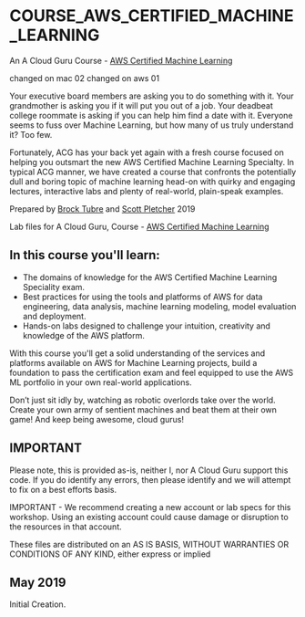 # COURSE_AWS_CERTIFIED_MACHINE_LEARNING

An A Cloud Guru Course - 
[AWS Certified Machine Learning](https://acloud.guru/learn/aws-certified-machine-learning-specialty)

changed on mac 02
changed on aws 01

Your executive board members are asking you to do something with it. Your grandmother is asking you if it will put you out of a job. Your deadbeat college roommate is asking if you can help him find a date with it. Everyone seems to fuss over Machine Learning, but how many of us truly understand it? Too few.

Fortunately, ACG has your back yet again with a fresh course focused on helping you outsmart the new AWS Certified Machine Learning Specialty. In typical ACG manner, we have created a course that confronts the potentially dull and boring topic of machine learning head-on with quirky and engaging lectures, interactive labs and plenty of real-world, plain-speak examples.

Prepared by [Brock Tubre](https://learn.acloud.guru/profile/brock-tubre) and [Scott Pletcher](https://learn.acloud.guru/profile/scott-pletcher) 2019

Lab files for A Cloud Guru, Course - [AWS Certified Machine Learning](https://acloud.guru/learn/aws-certified-machine-learning-specialty)

## In this course you'll learn:
- The domains of knowledge for the AWS Certified Machine Learning Speciality exam.
- Best practices for using the tools and platforms of AWS for data engineering, data analysis, machine learning modeling, model evaluation and deployment.
- Hands-on labs designed to challenge your intuition, creativity and knowledge of the AWS platform.

With this course you'll get a solid understanding of the services and platforms available on AWS for Machine Learning projects, build a foundation to pass the certification exam and feel equipped to use the AWS ML portfolio in your own real-world applications.

Don’t just sit idly by, watching as robotic overlords take over the world. Create your own army of sentient machines and beat them at their own game! And keep being awesome, cloud gurus! 


## IMPORTANT
Please note, this is provided as-is, neither I, nor A Cloud Guru support this code. If you do identify any errors, then please identify and we will attempt to fix on a best efforts basis.

IMPORTANT - We recommend creating a new account or lab specs for this workshop. Using an existing account could cause damage or disruption to the resources in that account.

These files are distributed on an AS IS BASIS, WITHOUT WARRANTIES OR CONDITIONS OF ANY KIND, either express or implied


## May 2019
Initial Creation.

